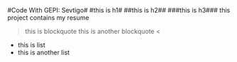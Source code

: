 #Code With GEPI: Sevtigo#
#this is h1#
##this is h2##
###this is h3###
this project contains my resume
> this is blockquote
 this is another blockquote <
* this is list
* this is another list